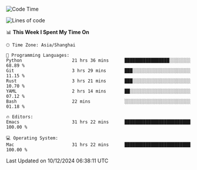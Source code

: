 <!--START_SECTION:waka-->
![Code Time](http://img.shields.io/badge/Code%20Time-2%2C358%20hrs%209%20mins-blue)

![Lines of code](https://img.shields.io/badge/From%20Hello%20World%20I%27ve%20Written-309.4%20thousand%20lines%20of%20code-blue)

📊 **This Week I Spent My Time On** 

```text
🕑︎ Time Zone: Asia/Shanghai

💬 Programming Languages: 
Python                   21 hrs 36 mins      █████████████████░░░░░░░░   68.89 % 
Git                      3 hrs 29 mins       ███░░░░░░░░░░░░░░░░░░░░░░   11.15 % 
Rust                     3 hrs 21 mins       ███░░░░░░░░░░░░░░░░░░░░░░   10.70 % 
YAML                     2 hrs 14 mins       ██░░░░░░░░░░░░░░░░░░░░░░░   07.12 % 
Bash                     22 mins             ░░░░░░░░░░░░░░░░░░░░░░░░░   01.18 % 

🔥 Editors: 
Emacs                    31 hrs 22 mins      █████████████████████████   100.00 % 

💻 Operating System: 
Mac                      31 hrs 22 mins      █████████████████████████   100.00 % 
```


 Last Updated on 10/12/2024 06:38:11 UTC
<!--END_SECTION:waka-->
